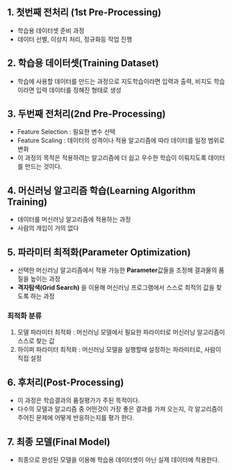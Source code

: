 ## 1. 첫번째 전처리 (1st Pre-Processing)
* 학습용 데이터셋 준비 과정
* 데이터 선별, 이상치 처리, 정규화등 작업 진행 

## 2. 학습용 데이터셋(Training Dataset)
* 학습에 사용할 데이터를 만드는 과정으로 지도학습이라면 입력과 출력, 비지도 학습이라면 입력 데이터를 정해진 형태로 생성

## 3. 두번째 전처리(2nd Pre-Processing)
* Feature Selection : 필요한 변수 선택 
* Feature Scaling : 데이터의 성격이나 적용 알고리즘에 따라 데이터를 일정 범위로 변화 
* 이 과정의 목적은 적용하려는 알고리즘에 더 쉽고 우수한 학습이 이뤄지도록 데이터를 만드는 것이다. 

## 4. 머신러닝 알고리즘 학습(Learning Algorithm Training)
* 데이터를 머신러닝 알고리즘에 적용하는 과정
* 사람의 개입이 거의 없다

## 5. 파라미터 최적화(Parameter Optimization)
* 선택한 머신러닝 알고리즘에서 적용 가능한 **Parameter**값들을 조정해 결과물의 품질을 높이는 과정
* **격자탐색(Grid Search)** 을 이용해 머신러닝 프로그램에서 스스로 최적의 값을 찾도록 하는 과정
### 최적화 분류 
1. 모델 파라미터 최적화 : 머신러닝 모델에서 필요한 파라미터로 머신러닝 알고리즘이 스스로 찾는 값
2. 하이퍼 파라미터 최적화 : 머신러닝 모델을 실행할때 설정하는 파라미터로, 사람이 직접 설정 

## 6. 후처리(Post-Processing)
* 이 과정은 학습결과의 품질평가가 주된 목적이다. 
* 다수의 모델과 알고리즘 중 어떤것이 가장 좋은 결과를 가져 오는지, 각 알고리즘이 주어진 문제에 어떻게 반응하는지를 평가 한다. 

## 7. 최종 모델(Final Model)
* 최종으로 완성된 모델을 이용해 학습용 데이터셋이 아닌 실제 데이터에 적용한다. 